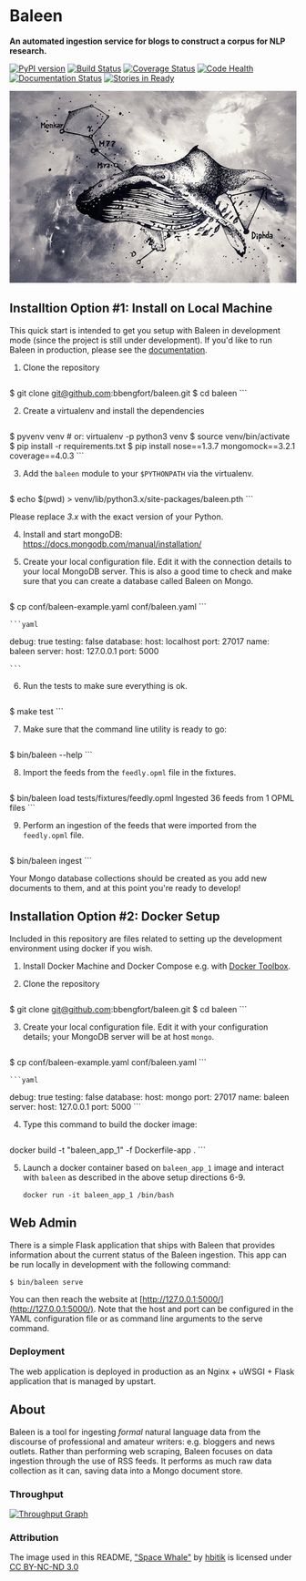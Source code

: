 # Baleen
**An automated ingestion service for blogs to construct a corpus for NLP research.**

[![PyPI version][pypi_img]][pypi_href]
[![Build Status][travis_img]][travis_href]
[![Coverage Status][coveralls_img]][coverals_href]
[![Code Health][health_img]][health_href]
[![Documentation Status][rtfd_img]][rtfd_href]
[![Stories in Ready][waffle_img]][waffle_href]

[![Space Whale](docs/images/spacewhale.jpg)][spacewhale.jpg]

## Installtion Option #1: Install on Local Machine 

This quick start is intended to get you setup with Baleen in development mode (since the project is still under development). If you'd like to run Baleen in production, please see the [documentation][rtfd_href].

1. Clone the repository

    ```
$ git clone git@github.com:bbengfort/baleen.git
$ cd baleen
    ```

2. Create a virtualenv and install the dependencies

    ```
$ pyvenv venv  # or: virtualenv -p python3 venv
$ source venv/bin/activate
$ pip install -r requirements.txt
$ pip install nose==1.3.7 mongomock==3.2.1 coverage==4.0.3
    ```

3. Add the `baleen` module to your `$PYTHONPATH` via the virtualenv.

    ```
$ echo $(pwd) > venv/lib/python3.x/site-packages/baleen.pth
    ```

   Please replace *3.x* with the exact version of your Python.

4. Install and start mongoDB: https://docs.mongodb.com/manual/installation/

5. Create your local configuration file. Edit it with the connection details to your local MongoDB server.  This is also a good time to check and make sure that you can create a database called Baleen on Mongo.

    ```
$ cp conf/baleen-example.yaml conf/baleen.yaml
    ```

    ```yaml
debug: true
testing: false
database:
    host: localhost
    port: 27017
    name: baleen
server:
    host: 127.0.0.1
    port: 5000

    ```

6. Run the tests to make sure everything is ok.

    ```
$ make test
    ```

7. Make sure that the command line utility is ready to go:

    ```
$ bin/baleen --help
    ```

8. Import the feeds from the `feedly.opml` file in the fixtures.

    ```
$ bin/baleen load tests/fixtures/feedly.opml
Ingested 36 feeds from 1 OPML files
    ```

9. Perform an ingestion of the feeds that were imported from the `feedly.opml` file.

    ```
$ bin/baleen ingest
    ```

Your Mongo database collections should be created as you add new documents to them, and at this point you're ready to develop!

## Installation Option #2: Docker Setup

Included in this repository are files related to setting up the development environment using docker if you wish.

1. Install Docker Machine and Docker Compose e.g. with [Docker Toolbox](https://www.docker.com/products/docker-toolbox).

2. Clone the repository

    ```
$ git clone git@github.com:bbengfort/baleen.git
$ cd baleen
    ```

3. Create your local configuration file. Edit it with your configuration details; your MongoDB server will be at host `mongo`.

    ```
$ cp conf/baleen-example.yaml conf/baleen.yaml
    ```

    ```yaml
debug: true
testing: false
database:
    host: mongo
    port: 27017
    name: baleen
server:
    host: 127.0.0.1
    port: 5000
    ```

4. Type this command to build the docker image: 

    ```
docker build -t "baleen_app_1" -f Dockerfile-app .
    ```

5. Launch a docker container based on `baleen_app_1` image and interact with `baleen` as described in the above setup directions 6-9.

    ```
    docker run -it baleen_app_1 /bin/bash
    ```

## Web Admin

There is a simple Flask application that ships with Baleen that provides information about the current status of the Baleen ingestion. This app can be run locally in development with the following command:

    $ bin/baleen serve

You can then reach the website at [http://127.0.0.1:5000/](http://127.0.0.1:5000/). Note that the host and port can be configured in the YAML configuration file or as command line arguments to the serve command.

### Deployment

The web application is deployed in production as an Nginx + uWSGI + Flask application that is managed by upstart.

## About

Baleen is a tool for ingesting _formal_ natural language data from the discourse of professional and amateur writers: e.g. bloggers and news outlets. Rather than performing web scraping, Baleen focuses on data ingestion through the use of RSS feeds. It performs as much raw data collection as it can, saving data into a Mongo document store.

### Throughput

[![Throughput Graph](https://graphs.waffle.io/bbengfort/baleen/throughput.svg)](https://waffle.io/bbengfort/baleen/metrics)

### Attribution

The image used in this README, ["Space Whale"][spacewhale.jpg] by [hbitik](http://hbitik.deviantart.com/) is licensed under [CC BY-NC-ND 3.0](http://creativecommons.org/licenses/by-nc-nd/3.0/)


<!-- References -->
[pypi_img]: https://badge.fury.io/py/baleen.svg
[pypi_href]: https://badge.fury.io/py/baleen
[travis_img]: https://travis-ci.org/bbengfort/baleen.svg?branch=master
[travis_href]: https://travis-ci.org/bbengfort/baleen/
[coveralls_img]: https://coveralls.io/repos/github/bbengfort/baleen/badge.svg?branch=master
[coverals_href]: https://coveralls.io/github/bbengfort/baleen?branch=master
[health_img]: https://landscape.io/github/bbengfort/baleen/master/landscape.svg?style=flat
[health_href]: https://landscape.io/github/bbengfort/baleen/master
[waffle_img]: https://badge.waffle.io/bbengfort/baleen.png?label=ready&title=Ready
[waffle_href]: https://waffle.io/bbengfort/baleen
[rtfd_img]: https://readthedocs.org/projects/baleen-ingest/badge/?version=latest
[rtfd_href]: http://baleen-ingest.readthedocs.org/
[spacewhale.jpg]: http://fav.me/d4736q3
